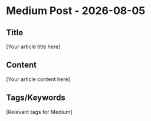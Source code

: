 # Medium Post - 2026-08-05

## Title
[Your article title here]

## Content
[Your article content here]

## Tags/Keywords
[Relevant tags for Medium]
